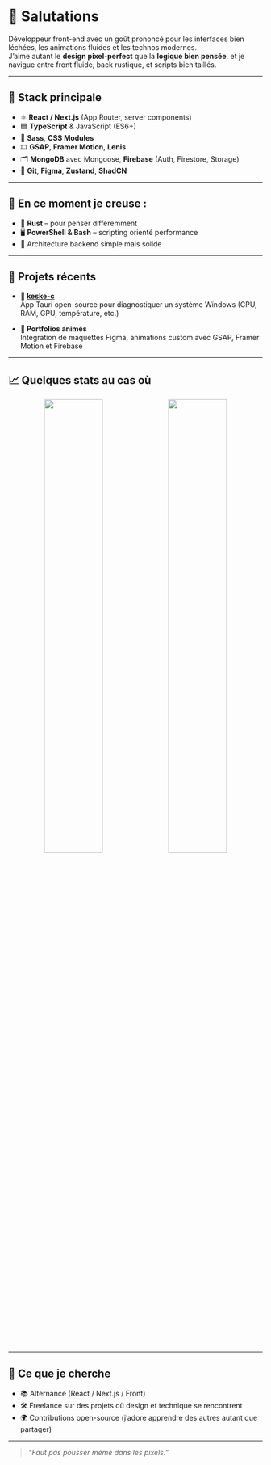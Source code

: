 # 👋 Salutations

Développeur front-end avec un goût prononcé pour les interfaces bien léchées, les animations fluides et les technos modernes.  
J’aime autant le **design pixel-perfect** que la **logique bien pensée**, et je navigue entre front fluide, back rustique, et scripts bien taillés.

---

## 🔧 Stack principale

- ⚛️ **React / Next.js** (App Router, server components)
- 🟦 **TypeScript** & JavaScript (ES6+)
- 🎨 **Sass**, **CSS Modules**
- 🎞️ **GSAP**, **Framer Motion**, **Lenis**
- 🗂️ **MongoDB** avec Mongoose, **Firebase** (Auth, Firestore, Storage)
- 🧠 **Git**, **Figma**, **Zustand**, **ShadCN**

---

## 🧪 En ce moment je creuse :

- 🦀 **Rust** – pour penser différemment
- 🖥️ **PowerShell & Bash** – scripting orienté performance
- 🧱 Architecture backend simple mais solide

---

## 🚀 Projets récents

- **🧠 [keske-c](https://github.com/just3mpty/keske-c)**  
App Tauri open-source pour diagnostiquer un système Windows (CPU, RAM, GPU, température, etc.)

- **🎨 Portfolios animés**  
Intégration de maquettes Figma, animations custom avec GSAP, Framer Motion et Firebase

---

## 📈 Quelques stats au cas où

<div align="center">
  <img src="https://github-readme-stats.vercel.app/api?username=just3mpty&show_icons=true&theme=radical&border_radius=12&hide_border=true" width="48%" />
  <img src="https://github-readme-stats.vercel.app/api/top-langs/?username=just3mpty&layout=compact&theme=radical&border_radius=12&hide_border=true" width="48%" />
</div>

---

## 🤝 Ce que je cherche

- 📚 Alternance (React / Next.js / Front)
- 🛠️ Freelance sur des projets où design et technique se rencontrent
- 🌍 Contributions open-source (j’adore apprendre des autres autant que partager)

---

> _“Faut pas pousser mémé dans les pixels.”_

